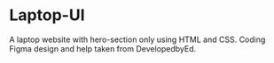 # Laptop-UI
A laptop website with hero-section only using HTML and CSS.  Coding Figma design and help taken from DevelopedbyEd.
